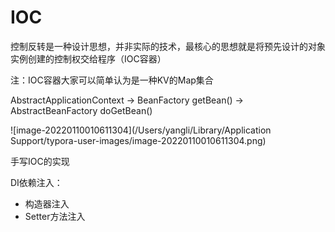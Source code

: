 # IOC

控制反转是一种设计思想，并非实际的技术，最核心的思想就是将预先设计的对象实例创建的控制权交给程序（IOC容器）

注：IOC容器大家可以简单认为是一种KV的Map集合



AbstractApplicationContext -> BeanFactory getBean()  -> AbstractBeanFactory doGetBean()

![image-20220110010611304](/Users/yangli/Library/Application Support/typora-user-images/image-20220110010611304.png)



手写IOC的实现





DI依赖注入：

* 构造器注入
* Setter方法注入